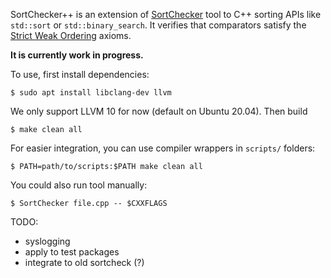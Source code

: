 SortChecker++ is an extension of [SortChecker](https://github.com/yugr/sortcheck) tool
to C++ sorting APIs like `std::sort` or `std::binary_search`.
It verifies that comparators satisfy the [Strict Weak Ordering](https://medium.com/@shiansu/strict-weak-ordering-and-the-c-stl-f7dcfa4d4e07)
axioms.

**It is currently work in progress.**

To use, first install dependencies:
```
$ sudo apt install libclang-dev llvm
```
We only support LLVM 10 for now (default on Ubuntu 20.04).
Then build
```
$ make clean all
```

For easier integration, you can use compiler wrappers in `scripts/` folders:
```
$ PATH=path/to/scripts:$PATH make clean all
```
You could also run tool manually:
```
$ SortChecker file.cpp -- $CXXFLAGS
```

TODO:
- syslogging
- apply to test packages
- integrate to old sortcheck (?)
